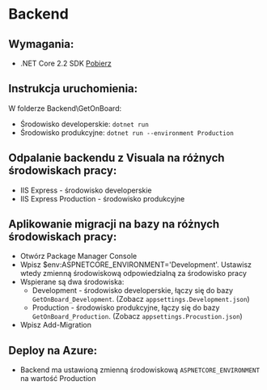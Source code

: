 # Backend

## Wymagania:
* .NET Core 2.2 SDK [Pobierz](https://dotnet.microsoft.com/download/thank-you/dotnet-sdk-2.2.105-windows-x64-installer)

## Instrukcja uruchomienia:
W folderze Backend\GetOnBoard:
- Środowisko developerskie: `dotnet run`
- Środowisko produkcyjne: `dotnet run --environment Production`

## Odpalanie backendu z Visuala na różnych środowiskach pracy: 
- IIS Express - środowisko developerskie
- IIS Express Production - środowisko produkcyjne

## Aplikowanie migracji na bazy na różnych środowiskach pracy: 
- Otwórz Package Manager Console
- Wpisz $env:ASPNETCORE_ENVIRONMENT='Development'. Ustawisz wtedy zmienną środowiskową odpowiedzialną za środowisko pracy 
- Wspierane są dwa środowiska:
	* Development - środowisko developerskie, łączy się do bazy `GetOnBoard_Development`. (Zobacz `appsettings.Development.json`)
	* Production - środowisko produkcyjne, łączy się do bazy `GetOnBoard_Production`. (Zobacz `appsettings.Procustion.json`)
- Wpisz Add-Migration

## Deploy na Azure: 
- Backend ma ustawioną zmienną środowiskową `ASPNETCORE_ENVIRONMENT` na wartość Production